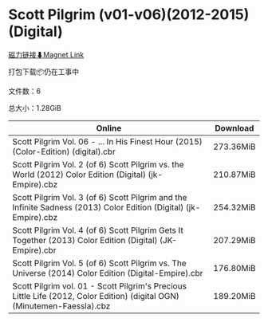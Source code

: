 # Scott Pilgrim (v01-v06)(2012-2015)(Digital)

[磁力链接⬇Magnet Link](magnet:?xt=urn:btih:6550e7e43b7fb9039b67ad3da55f20471b54871f&dn=Scott%20Pilgrim%20%28v01-v06%29%282012-2015%29%28Digital%29)

打包下载📦仍在工事中

文件数：6

总大小：1.28GiB

Online | Download
--- | ---
Scott Pilgrim Vol. 06 - ... In His Finest Hour (2015) (Color-Edition) (digital).cbr | 273.36MiB
Scott Pilgrim Vol. 2 (of 6) Scott Pilgrim vs. the World (2012) Color Edition (Digital) (jk-Empire).cbz | 210.87MiB
Scott Pilgrim Vol. 3 (of 6) Scott Pilgrim and the Infinite Sadness (2013) Color Edition (Digital) (jk-Empire).cbz | 254.32MiB
Scott Pilgrim Vol. 4 (of 6) Scott Pilgrim Gets It Together (2013) Color Edition (Digital) (JK-Empire).cbr | 207.29MiB
Scott Pilgrim Vol. 5 (of 6) Scott Pilgrim vs. The Universe (2014) Color Edition (Digital-Empire).cbr | 176.80MiB
Scott Pilgrim vol. 01 - Scott Pilgrim's Precious Little Life (2012, Color Edition) (digital OGN) (Minutemen-Faessla).cbz | 189.20MiB